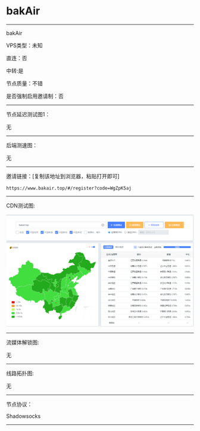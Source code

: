# bakAir

-------------------------

bakAir

VPS类型：未知

直连：否

中转:是

节点质量：不错

是否强制启用邀请制：否

-------------------------

节点延迟测试图1：

无

-------------------------

后端测速图：

无

-------------------------

邀请链接：[复制该地址到浏览器，粘贴打开即可]

    https://www.bakair.top/#/register?code=WgZpK5aj

-------------------------

 CDN测试图:

![image](/Picture/bakAir/bakAir.png)

-------------------------

流媒体解锁图:

无

-------------------------

线路拓扑图:
    
无

-------------------------

节点协议：

Shadowsocks

-------------------------